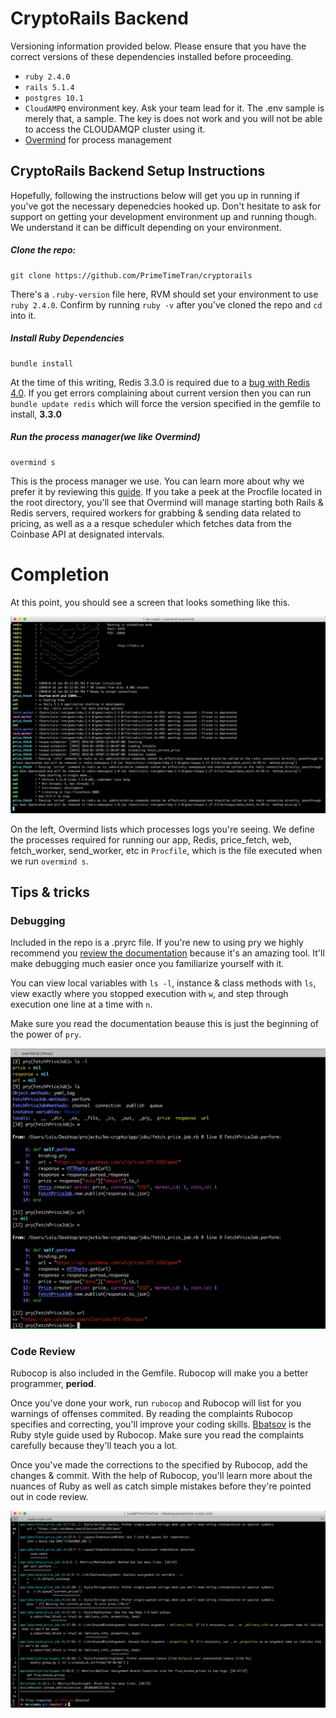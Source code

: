 # CryptoRails Backend
Versioning information provided below. Please ensure that you have the correct versions of these dependencies installed before proceeding.

- `ruby 2.4.0`
- `rails 5.1.4`
- `postgres 10.1`
- `CloudAMPQ` environment key. Ask your team lead for it. The .env sample is merely that, a sample. The key is does not work and you will not be able to access the CLOUDAMQP cluster using it.
-  [Overmind](https://github.com/DarthSim/overmind) for process management

## CryptoRails Backend Setup Instructions
Hopefully, following the instructions below will get you up in running if you've got the necessary depenedcies hooked up. Don't hesitate to ask for support on getting your development environment up and running though. We understand it can be difficult depending on your environment.

##### Clone the repo:
    git clone https://github.com/PrimeTimeTran/cryptorails

There's a `.ruby-version` file here, RVM should set your environment to use `ruby 2.4.0`. Confirm by running `ruby -v` after you've cloned the repo and `cd` into it.

##### Install Ruby Dependencies
    bundle install

At the time of this writing, Redis 3.3.0 is required due to a [bug with Redis 4.0](https://github.com/rails/rails/issues/30527). If you get errors complaining about current version then you can run `bundle update redis` which will force the version specified in the gemfile to install, **3.3.0**

##### Run the process manager(we like Overmind)
    overmind s

This is the process manager we use. You can learn more about why we prefer it by reviewing this [guide](https://evilmartians.com/chronicles/introducing-overmind-and-hivemind). If you take a peek at the Procfile located in the root directory, you'll see that Overmind will manage starting both Rails & Redis servers, required workers for grabbing & sending data related to pricing, as well as a a resque scheduler which fetches data from the Coinbase API at designated intervals.

# Completion
At this point, you should see a screen that looks something like this.

![Overmind](images/overmind-start.jpg)

On the left, Overmind lists which processes logs you're seeing. We define the processes required for running our app, Redis, price_fetch, web, fetch_worker, send_worker, etc in `Procfile`, which is the file executed when we run `overmind s`.


## Tips & tricks

### Debugging
Included in the repo is a .pryrc file. If you're new to using pry we highly recommend you [review the documentation](https://github.com/pry/pry) because it's an amazing tool. It'll make debugging much easier once you familiarize yourself with it.

You can view local variables with `ls -l`, instance & class methods with `ls`, view exactly where you stopped execution with `w`, and step through execution one line at a time with `n`.

Make sure you read the documentation beause this is just the beginning of the power of `pry`.

![Pry methods](images/pry.jpg)

 ### Code Review
 Rubocop is also included in the Gemfile. Rubocop will make you a better programmer, **period**.

 Once you've done your work, run `rubocop` and Rubocop will list for you warnings of offenses commited. By reading the complaints Rubocop specifies and correcting, you'll improve your coding skills. [Bbatsov](https://github.com/bbatsov/ruby-style-guide) is the Ruby style guide used by Rubocop. Make sure you read the complaints carefully because they'll teach you a lot.

 Once you've made the corrections to the specified by Rubocop, add the changes & commit. With the help of Rubocop, you'll learn more about the nuances of Ruby as well as catch simple mistakes before they're pointed out in code review.

 ![Rubocop offenses](images/rubocop-offenses.jpg)
